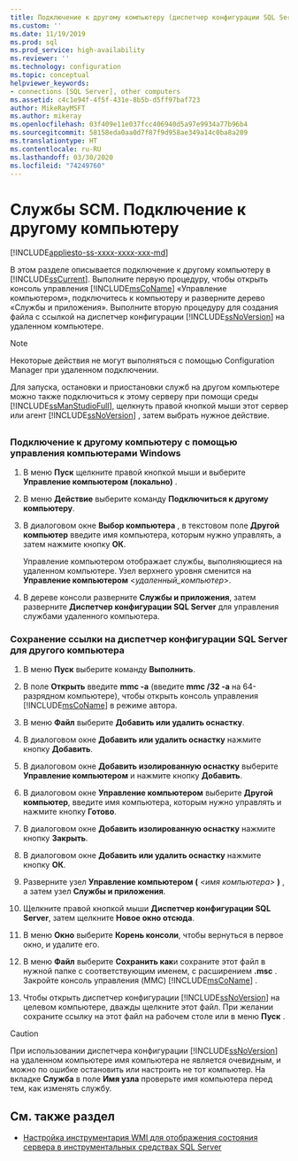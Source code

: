 ```yaml
---
title: Подключение к другому компьютеру (диспетчер конфигурации SQL Server) | Документы Майкрософт
ms.custom: ''
ms.date: 11/19/2019
ms.prod: sql
ms.prod_service: high-availability
ms.reviewer: ''
ms.technology: configuration
ms.topic: conceptual
helpviewer_keywords:
- connections [SQL Server], other computers
ms.assetid: c4c1e94f-4f5f-431e-8b5b-d5ff97baf723
author: MikeRayMSFT
ms.author: mikeray
ms.openlocfilehash: 03f409e11e037fcc406940d5a97e9934a77b96b4
ms.sourcegitcommit: 58158eda0aa0d7f87f9d958ae349a14c0ba8a209
ms.translationtype: HT
ms.contentlocale: ru-RU
ms.lasthandoff: 03/30/2020
ms.locfileid: "74249760"
---
```

# <a name="scm-services---connect-to-another-computer"></a>Службы SCM. Подключение к другому компьютеру

[!INCLUDE[appliesto-ss-xxxx-xxxx-xxx-md](../../includes/appliesto-ss-xxxx-xxxx-xxx-md.md)]

В этом разделе описывается подключение к другому компьютеру в [!INCLUDE[ssCurrent](../../includes/sscurrent-md.md)]. Выполните первую процедуру, чтобы открыть консоль управления [!INCLUDE[msCoName](../../includes/msconame-md.md)] «Управление компьютером», подключитесь к компьютеру и разверните дерево «Службы и приложения». Выполните вторую процедуру для создания файла с ссылкой на диспетчер конфигурации [!INCLUDE[ssNoVersion](../../includes/ssnoversion-md.md)] на удаленном компьютере.

> [!NOTE]
> Некоторые действия не могут выполняться с помощью Configuration Manager при удаленном подключении.

Для запуска, остановки и приостановки служб на другом компьютере можно также подключиться к этому серверу при помощи среды [!INCLUDE[ssManStudioFull](../../includes/ssmanstudiofull-md.md)], щелкнуть правой кнопкой мыши этот сервер или агент [!INCLUDE[ssNoVersion](../../includes/ssnoversion-md.md)] , затем выбрать нужное действие.

## <a name="SSMSProcedure"></a>

### <a name="to-connect-to-another-computer-with-windows-computer-management"></a>Подключение к другому компьютеру с помощью управления компьютерами Windows

1. В меню **Пуск** щелкните правой кнопкой мыши и выберите **Управление компьютером (локально)** .
2. В меню **Действие** выберите команду **Подключиться к другому компьютеру**.
3. В диалоговом окне **Выбор компьютера** , в текстовом поле **Другой компьютер** введите имя компьютера, которым нужно управлять, а затем нажмите кнопку **ОК**.

   Управление компьютером отображает службы, выполняющиеся на удаленном компьютере. Узел верхнего уровня сменится на **Управление компьютером** \<*удаленный_компьютер*>.

4. В дереве консоли разверните **Службы и приложения**, затем разверните **Диспетчер конфигурации SQL Server** для управления службами удаленного компьютера.

### <a name="to-save-a-link-to-sql-server-configuration-manager-for-another-computer"></a>Сохранение ссылки на диспетчер конфигурации SQL Server для другого компьютера

1. В меню **Пуск** выберите команду **Выполнить**.

2. В поле **Открыть** введите **mmc -a** (введите **mmc /32 -a** на 64-разрядном компьютере), чтобы открыть консоль управления [!INCLUDE[msCoName](../../includes/msconame-md.md)] в режиме автора.
3. В меню **Файл** выберите **Добавить или удалить оснастку**.
4. В диалоговом окне **Добавить или удалить оснастку** нажмите кнопку **Добавить**.
5. В диалоговом окне **Добавить изолированную оснастку** выберите **Управление компьютером** и нажмите кнопку **Добавить**.
6. В диалоговом окне **Управление компьютером** выберите **Другой компьютер**, введите имя компьютера, которым нужно управлять и нажмите кнопку **Готово**.
7. В диалоговом окне **Добавить изолированную оснастку** нажмите кнопку **Закрыть**.
8. В диалоговом окне **Добавить или удалить оснастку** нажмите кнопку **ОК**.
9. Разверните узел **Управление компьютером (** _\<имя компьютера>_ **)** , а затем узел **Службы и приложения**.
10. Щелкните правой кнопкой мыши **Диспетчер конфигурации SQL Server**, затем щелкните **Новое окно отсюда**.
11. В меню **Окно** выберите **Корень консоли**, чтобы вернуться в первое окно, и удалите его.
12. В меню **Файл** выберите **Сохранить как**и сохраните этот файл в нужной папке с соответствующим именем, с расширением **.msc** . Закройте консоль управления (MMC) [!INCLUDE[msCoName](../../includes/msconame-md.md)] .
13. Чтобы открыть диспетчер конфигурации [!INCLUDE[ssNoVersion](../../includes/ssnoversion-md.md)] на целевом компьютере, дважды щелкните этот файл. При желании сохраните ссылку на этот файл на рабочем столе или в меню **Пуск** .

> [!CAUTION]
> При использовании диспетчера конфигурации [!INCLUDE[ssNoVersion](../../includes/ssnoversion-md.md)] на удаленном компьютере имя компьютера не является очевидным, и можно по ошибке остановить или настроить не тот компьютер. На вкладке **Служба** в поле **Имя узла** проверьте имя компьютера перед тем, как изменять службу.

## <a name="see-also"></a>См. также раздел

- [Настройка инструментария WMI для отображения состояния сервера в инструментальных средствах SQL Server](../../ssms/configure-wmi-to-show-server-status-in-sql-server-tools.md)
